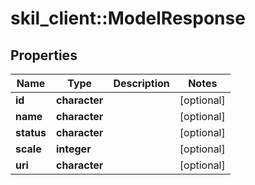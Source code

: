 # skil_client::ModelResponse

## Properties
Name | Type | Description | Notes
------------ | ------------- | ------------- | -------------
**id** | **character** |  | [optional] 
**name** | **character** |  | [optional] 
**status** | **character** |  | [optional] 
**scale** | **integer** |  | [optional] 
**uri** | **character** |  | [optional] 


